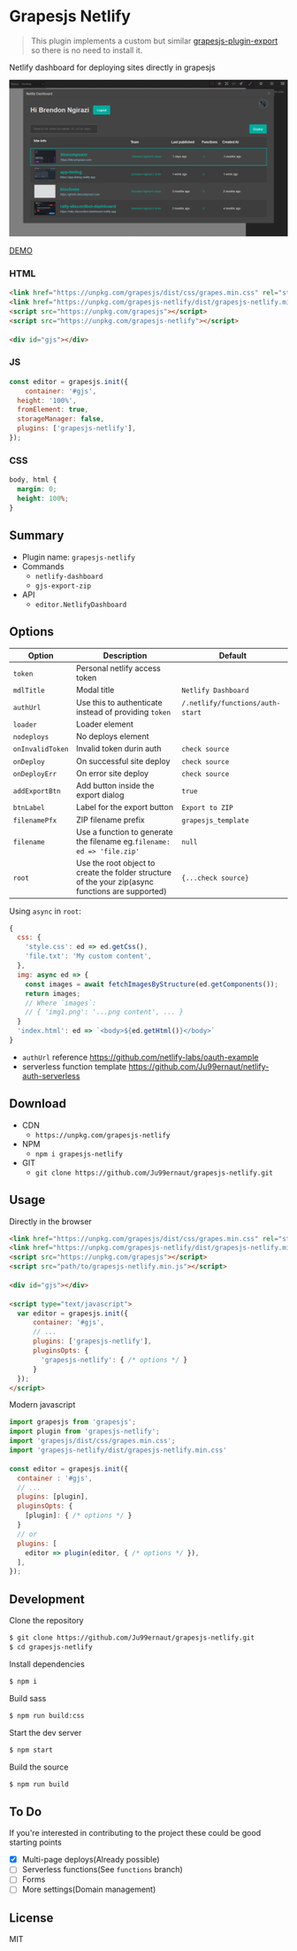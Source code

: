 # Grapesjs Netlify

> This plugin implements a custom but similar [grapesjs-plugin-export](https://github.com/artf/grapesjs-plugin-export) so there is no need to install it.

Netlify dashboard for deploying sites directly in grapesjs

![Screenshot](Screenshot.png)

[DEMO](##)

### HTML
```html
<link href="https://unpkg.com/grapesjs/dist/css/grapes.min.css" rel="stylesheet">
<link href="https://unpkg.com/grapesjs-netlify/dist/grapesjs-netlify.min.css" rel="stylesheet">
<script src="https://unpkg.com/grapesjs"></script>
<script src="https://unpkg.com/grapesjs-netlify"></script>

<div id="gjs"></div>
```

### JS
```js
const editor = grapesjs.init({
	container: '#gjs',
  height: '100%',
  fromElement: true,
  storageManager: false,
  plugins: ['grapesjs-netlify'],
});
```

### CSS
```css
body, html {
  margin: 0;
  height: 100%;
}
```


## Summary

* Plugin name: `grapesjs-netlify`
* Commands
    * `netlify-dashboard`
    * `gjs-export-zip`
* API
    * `editor.NetlifyDashboard`



## Options

| Option | Description | Default |
|-|-|-
| `token` | Personal netlify access token | ` ` |
| `mdlTitle` | Modal title | `Netlify Dashboard` |
| `authUrl` | Use this to authenticate instead of providing `token` | `/.netlify/functions/auth-start` |
| `loader` | Loader element | ` ` |
| `nodeploys` | No deploys element | ` ` |
| `onInvalidToken` | Invalid token durin auth | `check source` |
| `onDeploy` | On successful site deploy | `check source` |
| `onDeployErr` | On error site deploy | `check source` |
| `addExportBtn` | Add button inside the export dialog | `true` |
| `btnLabel` | Label for the export button | `Export to ZIP` |
| `filenamePfx` | ZIP filename prefix | `grapesjs_template` |
| `filename` | Use a function to generate the filename eg.`filename: ed => 'file.zip'` | `null` |
| `root` | Use the root object to create the folder structure of the your zip(async functions are supported) | `{...check source}` |


Using `async` in `root`:

```js
{
  css: {
    'style.css': ed => ed.getCss(),
    'file.txt': 'My custom content',
  },
  img: async ed => {
    const images = await fetchImagesByStructure(ed.getComponents());
    return images;
    // Where `images`:
    // { 'img1.png': '...png content', ... }
  }
  'index.html': ed => `<body>${ed.getHtml()}</body>`
}
```

* `authUrl` reference https://github.com/netlify-labs/oauth-example
* serverless function template https://github.com/Ju99ernaut/netlify-auth-serverless

## Download

* CDN
  * `https://unpkg.com/grapesjs-netlify`
* NPM
  * `npm i grapesjs-netlify`
* GIT
  * `git clone https://github.com/Ju99ernaut/grapesjs-netlify.git`



## Usage

Directly in the browser
```html
<link href="https://unpkg.com/grapesjs/dist/css/grapes.min.css" rel="stylesheet"/>
<link href="https://unpkg.com/grapesjs-netlify/dist/grapesjs-netlify.min.css" rel="stylesheet">
<script src="https://unpkg.com/grapesjs"></script>
<script src="path/to/grapesjs-netlify.min.js"></script>

<div id="gjs"></div>

<script type="text/javascript">
  var editor = grapesjs.init({
      container: '#gjs',
      // ...
      plugins: ['grapesjs-netlify'],
      pluginsOpts: {
        'grapesjs-netlify': { /* options */ }
      }
  });
</script>
```

Modern javascript
```js
import grapesjs from 'grapesjs';
import plugin from 'grapesjs-netlify';
import 'grapesjs/dist/css/grapes.min.css';
import 'grapesjs-netlify/dist/grapesjs-netlify.min.css'

const editor = grapesjs.init({
  container : '#gjs',
  // ...
  plugins: [plugin],
  pluginsOpts: {
    [plugin]: { /* options */ }
  }
  // or
  plugins: [
    editor => plugin(editor, { /* options */ }),
  ],
});
```



## Development

Clone the repository

```sh
$ git clone https://github.com/Ju99ernaut/grapesjs-netlify.git
$ cd grapesjs-netlify
```

Install dependencies

```sh
$ npm i
```

Build sass

```sh
$ npm run build:css
```

Start the dev server

```sh
$ npm start
```

Build the source

```sh
$ npm run build
```

## To Do

If you're interested in contributing to the project these could be good starting points

- [x] Multi-page deploys(Already possible)
- [ ] Serverless functions(See `functions` branch)
- [ ] Forms
- [ ] More settings(Domain management)

## License

MIT
